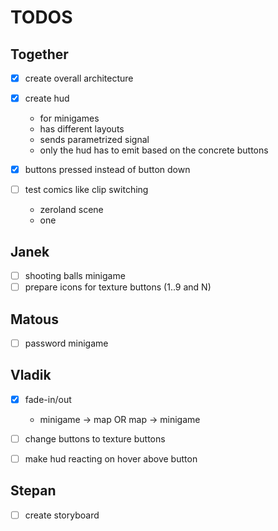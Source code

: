 # TODOS

## Together

- [x] create overall architecture
- [x] create hud
  - for minigames
  - has different layouts
  - sends parametrized signal
  - only the hud has to emit based on the concrete buttons 
- [x] buttons pressed instead of button down

- [ ] test comics like clip switching
  - zeroland scene
  - one 

## Janek

- [ ] shooting balls minigame
- [ ] prepare icons for texture buttons (1..9 and N)

## Matous

- [ ] password minigame

## Vladik

- [x] fade-in/out
  -  minigame -> map OR map -> minigame

- [ ] change buttons to texture buttons
- [ ] make hud reacting on hover above button

## Stepan

- [ ] create storyboard